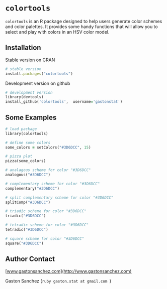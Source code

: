 # `colortools`

`colortools` is an R package designed to help users generate color schemes and color palettes. It provides some handy functions that will allow you to select and play with colors in an HSV color model.

## Installation

Stable version on CRAN
```ruby
# stable version
install.packages("colortools")
```

Development version on github
```ruby 
# development version
library(devtools)
install_github('colortools',  username='gastonstat')
```

## Some Examples

```ruby
# load package
library(colortools)

# define some colors
some_colors = setColors("#3D6DCC", 15)

# pizza plot
pizza(some_colors)

# analagous scheme for color "#3D6DCC"
analogous("#3D6DCC")

# complementary scheme for color "#3D6DCC"
complementary("#3D6DCC")

# split complementary scheme for color "#3D6DCC"
splitComp("#3D6DCC")

# triadic scheme for color "#3D6DCC"
triadic("#3D6DCC")

# tetradic scheme for color "#3D6DCC"
tetradic("#3D6DCC")

# square scheme for color "#3D6DCC"
square("#3D6DCC")
```

Author Contact
--------------
[www.gastonsanchez.com](http://www.gastonsanchez.com)

Gaston Sanchez (```ruby gaston.stat at gmail.com ```)
